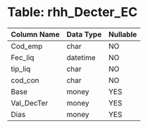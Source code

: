 # Table: rhh_Decter_EC

| Column Name | Data Type | Nullable |
|-------------|-----------|----------|
| Cod_emp | char | NO |
| Fec_liq | datetime | NO |
| tip_liq | char | NO |
| cod_con | char | NO |
| Base | money | YES |
| Val_DecTer | money | YES |
| Dias | money | YES |

